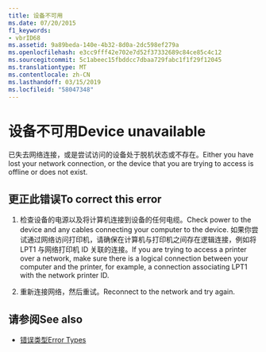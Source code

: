 ```yaml
---
title: 设备不可用
ms.date: 07/20/2015
f1_keywords:
- vbrID68
ms.assetid: 9a89beda-140e-4b32-8d0a-2dc598ef279a
ms.openlocfilehash: e3cc9fff42e702e7d52f37332689c84ce85c4c12
ms.sourcegitcommit: 5c1abeec15fbddcc7dbaa729fabc1f1f29f12045
ms.translationtype: MT
ms.contentlocale: zh-CN
ms.lasthandoff: 03/15/2019
ms.locfileid: "58047348"
---
```

# <a name="device-unavailable"></a><span data-ttu-id="aa214-102">设备不可用</span><span class="sxs-lookup"><span data-stu-id="aa214-102">Device unavailable</span></span>
<span data-ttu-id="aa214-103">已失去网络连接，或是尝试访问的设备处于脱机状态或不存在。</span><span class="sxs-lookup"><span data-stu-id="aa214-103">Either you have lost your network connection, or the device that you are trying to access is offline or does not exist.</span></span>  
  
## <a name="to-correct-this-error"></a><span data-ttu-id="aa214-104">更正此错误</span><span class="sxs-lookup"><span data-stu-id="aa214-104">To correct this error</span></span>  
  
1.  <span data-ttu-id="aa214-105">检查设备的电源以及将计算机连接到设备的任何电缆。</span><span class="sxs-lookup"><span data-stu-id="aa214-105">Check power to the device and any cables connecting your computer to the device.</span></span> <span data-ttu-id="aa214-106">如果你尝试通过网络访问打印机，请确保在计算机与打印机之间存在逻辑连接，例如将 LPT1 与网络打印机 ID 关联的连接。</span><span class="sxs-lookup"><span data-stu-id="aa214-106">If you are trying to access a printer over a network, make sure there is a logical connection between your computer and the printer, for example, a connection associating LPT1 with the network printer ID.</span></span>  
  
2.  <span data-ttu-id="aa214-107">重新连接网络，然后重试。</span><span class="sxs-lookup"><span data-stu-id="aa214-107">Reconnect to the network and try again.</span></span>  
  
## <a name="see-also"></a><span data-ttu-id="aa214-108">请参阅</span><span class="sxs-lookup"><span data-stu-id="aa214-108">See also</span></span>

- [<span data-ttu-id="aa214-109">错误类型</span><span class="sxs-lookup"><span data-stu-id="aa214-109">Error Types</span></span>](../../visual-basic/programming-guide/language-features/error-types.md)
